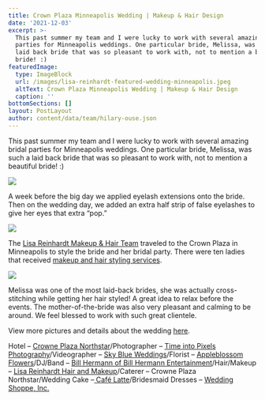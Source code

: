 ```yaml
---
title: Crown Plaza Minneapolis Wedding | Makeup & Hair Design
date: '2021-12-03'
excerpt: >-
  This past summer my team and I were lucky to work with several amazing bridal
  parties for Minneapolis weddings. One particular bride, Melissa, was such a
  laid back bride that was so pleasant to work with, not to mention a beautiful
  bride! :) 
featuredImage:
  type: ImageBlock
  url: /images/lisa-reinhardt-featured-wedding-minneapolis.jpeg
  altText: Crown Plaza Minneapolis Wedding | Makeup & Hair Design
  caption: ''
bottomSections: []
layout: PostLayout
author: content/data/team/hilary-ouse.json
---
```

This past summer my team and I were lucky to work with several amazing bridal parties for Minneapolis weddings. One particular bride, Melissa, was such a laid back bride that was so pleasant to work with, not to mention a beautiful bride! :)

![](/images/minnesota-wedding-stylits-lisa-reinhardt.jpeg)

A week before the big day we applied eyelash extensions onto the bride. Then on the wedding day, we added an extra half strip of false eyelashes to give her eyes that extra “pop.”

![](/images/minneapolis-wedding-lisa-reinahrdt.jpeg)

The [Lisa Reinhardt Makeup & Hair Team](/on-location-team-photos) traveled to the Crown Plaza in Minneapolis to style the bride and her bridal party. There were ten ladies that received [makeup and hair styling services](/bridal-makeup-and-hair-styling).

![](/images/minneapolis-wedding-makeup-artist.jpeg)

Melissa was one of the most laid-back brides, she was actually cross-stitching while getting her hair styled! A great idea to relax before the events. The mother-of-the-bride was also very pleasant and calming to be around. We feel blessed to work with such great clientele.

View more pictures and details about the wedding [here](http://www.myhotelwedding.com/blog/2015/11/24/romantic-wedding-at-crowne-plaza-northstar/).

Hotel – [Crowne Plaza Northstar](http://www.ihg.com/crowneplaza/hotels/us/en/minneapolis/mspcp/hoteldetail)/Photographer – [Time into Pixels Photography](http://timeintopixels.com/)/Videographer – [Sky Blue Weddings](http://www.skyblueweddings.com/)/Florist – [Appleblossom Flowers](http://www.appleblossom-flowers.com/)/DJ/Band – [Bill Hermann of Bill Hermann Entertainment](http://www.billhermann.com/)/Hair/Makeup – [Lisa Reinhardt Hair and Makeup](http://www.twincitiesmakeup.com/)/Caterer – Crowne Plaza Northstar/Wedding Cake –[ Café Latte](http://www.cafelatte.com/)/Bridesmaid Dresses – [Wedding Shoppe, Inc.](http://weddingshoppeinc.com/)
